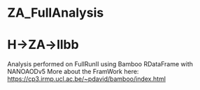# ZA_FullAnalysis
# H->ZA->llbb
Analysis performed on FullRunII using Bamboo RDataFrame with NANOAODv5
More about the FramWork here: https://cp3.irmp.ucl.ac.be/~pdavid/bamboo/index.html



